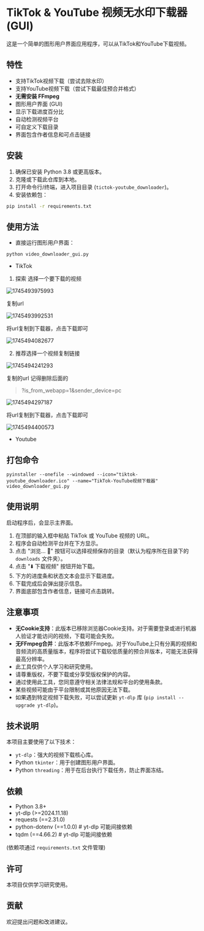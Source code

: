 # TikTok & YouTube 视频无水印下载器 (GUI)

这是一个简单的图形用户界面应用程序，可以从TikTok和YouTube下载视频。

## 特性

- 支持TikTok视频下载（尝试去除水印）
- 支持YouTube视频下载（尝试下载最佳预合并格式）
- **无需安装 FFmpeg**
- 图形用户界面 (GUI)
- 显示下载进度百分比
- 自动检测视频平台
- 可自定义下载目录
- 界面包含作者信息和可点击链接

## 安装

1. 确保已安装 Python 3.8 或更高版本。
2. 克隆或下载此仓库到本地。
3. 打开命令行/终端，进入项目目录 (`tictok-youtube_downloader`)。
4. 安装依赖包：

```bash
pip install -r requirements.txt
```

## 使用方法

- 直接运行图形用户界面：

```bash
python video_downloader_gui.py
```

- TikTok

1. 探索 选择一个要下载的视频

![1745493975993](images/README/1745493975993.png)

复制url

![1745493992531](images/README/1745493992531.png)

将url复制到下载器，点击下载即可

![1745494082677](images/README/1745494082677.png)

2. 推荐选择一个视频复制链接

![1745494241293](images/README/1745494241293.png)

复制的url 记得删除后面的

> ?is_from_webapp=1&sender_device=pc

![1745494297187](images/README/1745494297187.png)

将url复制到下载器，点击下载即可

![1745494400573](images/README/1745494400573.png)

- Youtube

## 打包命令

```
pyinstaller --onefile --windowed --icon="tiktok-youtube_downloader.ico" --name="TikTok-YouTube视频下载器" video_downloader_gui.py
```

## 使用说明

启动程序后，会显示主界面。

1. 在顶部的输入框中粘贴 TikTok 或 YouTube 视频的 URL。
3. 程序会自动检测平台并在下方显示。
4. 点击 "浏览... 📂" 按钮可以选择视频保存的目录（默认为程序所在目录下的 `downloads` 文件夹）。
5. 点击 "⬇️ 下载视频" 按钮开始下载。
6. 下方的进度条和状态文本会显示下载进度。
7. 下载完成后会弹出提示信息。
8. 界面底部包含作者信息，链接可点击跳转。

## 注意事项

- **无Cookie支持**：此版本已移除浏览器Cookie支持。对于需要登录或进行机器人验证才能访问的视频，下载可能会失败。
- **无FFmpeg合并**：此版本不依赖FFmpeg。对于YouTube上只有分离的视频和音频流的高质量版本，程序将尝试下载较低质量的预合并版本，可能无法获得最高分辨率。
- 此工具仅供个人学习和研究使用。
- 请尊重版权，不要下载或分享受版权保护的内容。
- 通过使用此工具，您同意遵守相关法律法规和平台的使用条款。
- 某些视频可能由于平台限制或其他原因无法下载。
- 如果遇到特定视频下载失败，可以尝试更新 `yt-dlp` 库 (`pip install --upgrade yt-dlp`)。

## 技术说明

本项目主要使用了以下技术：

- `yt-dlp`：强大的视频下载核心库。
- Python `tkinter`：用于创建图形用户界面。
- Python `threading`：用于在后台执行下载任务，防止界面冻结。

## 依赖

- Python 3.8+
- yt-dlp (>=2024.11.18)
- requests (==2.31.0)
- python-dotenv (==1.0.0) # yt-dlp 可能间接依赖
- tqdm (==4.66.2) # yt-dlp 可能间接依赖

(依赖项通过 `requirements.txt` 文件管理)

## 许可

本项目仅供学习研究使用。

## 贡献

欢迎提出问题和改进建议。
